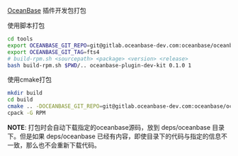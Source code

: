 [OceanBase](https://github.com/oceanbase/oceanbase) 插件开发包打包

使用脚本打包
```bash
cd tools
export OCEANBASE_GIT_REPO=git@gitlab.oceanbase-dev.com:oceanbase/oceanbase.git
export OCEANBASE_GIT_TAG=fts4
# build-rpm.sh <sourcepath> <package> <version> <release>
bash build-rpm.sh $PWD/.. oceanbase-plugin-dev-kit 0.1.0 1
```

使用cmake打包
```bash
mkdir build
cd build
cmake .. -DOCEANBASE_GIT_REPO=git@gitlab.oceanbase-dev.com:oceanbase/oceanbase.git -DOCEANBASE_GIT_TAG=fts4 -DPACKAGE_RELEASE=123456 -DPACKAGE_VERSION=0.1.0
cpack -G RPM
```

**NOTE**: 打包时会自动下载指定的oceanbase源码，放到 deps/oceanbase 目录下。但是如果 deps/oceanbase 已经有内容，即使目录下的代码与指定的信息不一致，那么也不会重新下载代码。
